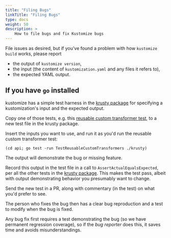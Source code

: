 ```yaml
---
title: "Filing Bugs"
linkTitle: "Filing Bugs"
type: docs
weight: 50
description: >
    How to file bugs and fix Kustomize bugs
---
```


[krusty package]: https://github.com/kubernetes-sigs/kustomize/tree/master/api/krusty
[reusable custom transformer test]: https://github.com/kubernetes-sigs/kustomize/tree/master/api/krusty/customconfigreusable_test.go

File issues as desired, but if you've found a problem
with how `kustomize build` works, please report

* the output of `kustomize version`,
* the input (the content of `kustomization.yaml`
   and any files it refers to),
* the expected YAML output.

## If you have `go` installed

kustomize has a simple test harness in the [krusty
package] for specifying a kustomization's input and the
expected output.

Copy one of those tests, e.g. this [reusable custom
transformer test], to a new test file in the
krusty package.

Insert the inputs you want to use, and run it as
you'd run the reusable custom transformer test:

```
(cd api; go test -run TestReusableCustomTransformers ./krusty)
```

The output will demonstrate the bug or missing feature.

Record this output in the test file in a call to
`AssertActualEqualsExpected`, per all the other tests
in the [krusty package].  This makes the test pass,
albeit with output demonstrating behavior you
presumably want to change.

Send the new test in a PR, along with commentary (in
the test) on what you'd prefer to see.

The person who fixes the bug then has a clear bug
reproduction and a test to modify when the bug is
fixed.

Any bug fix first requires a test demonstrating the bug
(so we have permanent regression coverage), so if the
_bug reporter_ does this, it saves time and avoids
misunderstandings.
